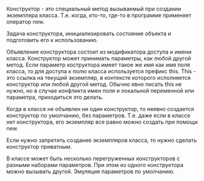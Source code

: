 Конструктор - это специальный метод вызываемый при создании экземпляра класса. Т.е. когда, кто-то, где-то в программе применяет оператор new.  

Задача конструктора, инициализировать состояние объекта и подготовить его к использованию. 

Объявление конструктора состоит из модификатора доступа и имени класса. Конструктор может принимать параметры, как любой другой метод. Если параметр коструктора имеет такое же имя как имя поля класса, то для доступа к полю класса используется префикс this. This - это ссылка на текущий экземпляр, в контексте которого исполняется конструктор или любой другой метод. Обычно явно писать this не нужно, но в случае конфликта имен поля и локальной переменной или параметра, приходиться это делать. 

Когда в классе не объявлен ни один конструктор, то неявно создается конструктор по умолчанию, без параметров. Т.е. даже если в классе нет конструктора, его экземпляр все равно можно создать при помощи new. 

Если нужно запретить создание экземпляров класса, то нужно сделать конструктор приватным. 

В классе может быть несколько перегруженных конструкторов с разными наборами параметров. При этом из одного конструктора можно вызывать другой. Эмуляция параметров по умолчанию. 
